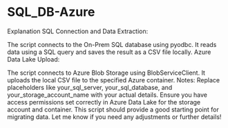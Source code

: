 # SQL_DB-Azure
Explanation
SQL Connection and Data Extraction:

The script connects to the On-Prem SQL database using pyodbc.
It reads data using a SQL query and saves the result as a CSV file locally.
Azure Data Lake Upload:

The script connects to Azure Blob Storage using BlobServiceClient.
It uploads the local CSV file to the specified Azure container.
Notes:
Replace placeholders like your_sql_server, your_sql_database, and your_storage_account_name with your actual details.
Ensure you have access permissions set correctly in Azure Data Lake for the storage account and container.
This script should provide a good starting point for migrating data. Let me know if you need any adjustments or further details!
